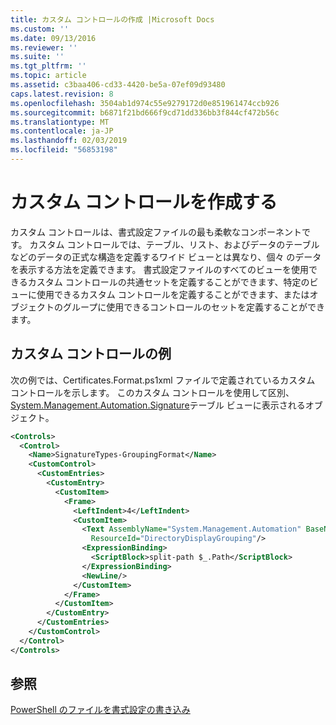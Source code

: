 ```yaml
---
title: カスタム コントロールの作成 |Microsoft Docs
ms.custom: ''
ms.date: 09/13/2016
ms.reviewer: ''
ms.suite: ''
ms.tgt_pltfrm: ''
ms.topic: article
ms.assetid: c3baa406-cd33-4420-be5a-07ef09d93480
caps.latest.revision: 8
ms.openlocfilehash: 3504ab1d974c55e9279172d0e851961474ccb926
ms.sourcegitcommit: b6871f21bd666f9cd71dd336bb3f844cf472b56c
ms.translationtype: MT
ms.contentlocale: ja-JP
ms.lasthandoff: 02/03/2019
ms.locfileid: "56853198"
---
```

# <a name="creating-custom-controls"></a>カスタム コントロールを作成する

カスタム コントロールは、書式設定ファイルの最も柔軟なコンポーネントです。 カスタム コントロールでは、テーブル、リスト、およびデータのテーブルなどのデータの正式な構造を定義するワイド ビューとは異なり、個々 のデータを表示する方法を定義できます。 書式設定ファイルのすべてのビューを使用できるカスタム コントロールの共通セットを定義することができます、特定のビューに使用できるカスタム コントロールを定義することができます、またはオブジェクトのグループに使用できるコントロールのセットを定義することができます。

## <a name="custom-control-example"></a>カスタム コントロールの例

次の例では、Certificates.Format.ps1xml ファイルで定義されているカスタム コントロールを示します。 このカスタム コントロールを使用して区別、 [System.Management.Automation.Signature](/dotnet/api/System.Management.Automation.Signature)テーブル ビューに表示されるオブジェクト。

```xml
<Controls>
  <Control>
    <Name>SignatureTypes-GroupingFormat</Name>
    <CustomControl>
      <CustomEntries>
        <CustomEntry>
          <CustomItem>
            <Frame>
              <LeftIndent>4</LeftIndent>
              <CustomItem>
                <Text AssemblyName="System.Management.Automation" BaseName="FileSystemProviderStrings"
                  ResourceId="DirectoryDisplayGrouping"/>
                <ExpressionBinding>
                  <ScriptBlock>split-path $_.Path</ScriptBlock>
                </ExpressionBinding>
                <NewLine/>
              </CustomItem>
            </Frame>
          </CustomItem>
        </CustomEntry>
      </CustomEntries>
    </CustomControl>
  </Control>
</Controls>

```

## <a name="see-also"></a>参照

[PowerShell のファイルを書式設定の書き込み](./writing-a-powershell-formatting-file.md)
